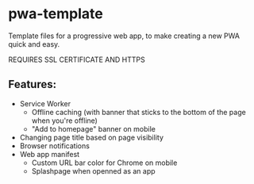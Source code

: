 # pwa-template
Template files for a progressive web app, to make creating a new PWA quick and easy.

REQUIRES SSL CERTIFICATE AND HTTPS

## Features:

- Service Worker
  - Offline caching (with banner that sticks to the bottom of the page when you're offline)
  - "Add to homepage" banner on mobile
- Changing page title based on page visibility
- Browser notifications
- Web app manifest
  - Custom URL bar color for Chrome on mobile
  - Splashpage when openned as an app
